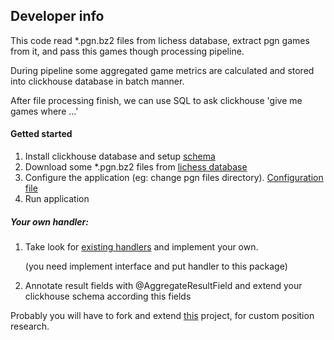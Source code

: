 ## Developer info

This code read *.pgn.bz2 files from lichess database, extract pgn games from it, and pass this games though processing pipeline.

During pipeline some aggregated game metrics are calculated and stored into clickhouse database in batch manner.

After file processing finish, we can use SQL to ask clickhouse 'give me games where ...'

#### Getted started

1. Install clickhouse database and setup [schema](/etc/sql/schema.sql)
2. Download some *.pgn.bz2 files from [lichess database](https://database.lichess.org/) 
3. Configure the application (eg: change pgn files directory). [Configuration file](/src/main/resources/application.yaml)
4. Run application

##### Your own handler:
1. Take look for [existing handlers](/src/main/java/ru/chessfactory/hof/core/calc/handlers) and implement your own. 

    (you need implement interface and put handler to this package)
    
2. Annotate result fields with @AggregateResultField and extend your clickhouse schema according this fields


Probably you will have to fork and extend [this](https://github.com/mark-dev/chesspresso) project, for custom position research.